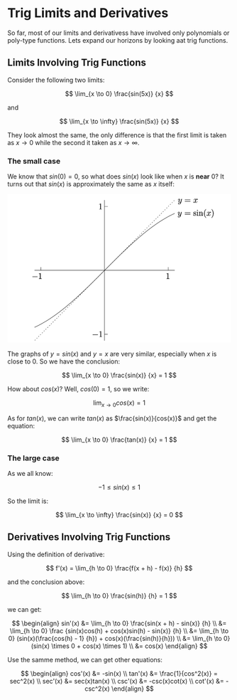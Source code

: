 # Trig Limits and Derivatives
So far, most of our limits and derivativess have involved only polynomials or poly-type functions. Lets expand our horizons by looking aat trig functions.

## Limits Involving Trig Functions
Consider the following two limits:

$$
\lim_{x \to 0} \frac{sin(5x)} {x}
$$

and 

$$
\lim_{x \to \infty} \frac{sin(5x)} {x}
$$

They look almost the same, the only difference is that the first limit is taken as $x \to 0$ while the second it taken as $x \to \infty$.

### The small case

We know that $sin(0) = 0$, so what does $sin(x)$ look like when $x$ is **near** $0$? It turns out that $sin(x)$ is approximately the same as $x$ itself:

![sin and x](images/trig_derivative/sin_x.png)

The graphs of $y = sin(x)$ and $y = x$ are very similar, especially when $x$ is close to $0$. So we have the conclusion:

$$
\lim_{x \to 0} \frac{sin(x)} {x} = 1
$$

How about $cos(x)$? Well, $cos(0) = 1$, so we write:

$$
\lim_{x \to 0} cos(x) = 1
$$

As for $tan(x)$, we can write $tan(x)$ as $\frac{sin(x)}{cos(x)}$ and get the equation:

$$
\lim_{x \to 0} \frac{tan(x)} {x} = 1
$$

### The large case
As we all know:

$$
-1 \le sin(x) \le 1
$$

So the limit is:

$$
\lim_{x \to \infty} \frac{sin(x)} {x} = 0
$$

## Derivatives Involving Trig Functions
Using the definition of derivative:

$$
f'(x) = \lim_{h \to 0} \frac{f(x + h) - f(x)} {h}
$$

and the conclusion above:

$$
\lim_{h \to 0} \frac{sin(h)} {h} = 1
$$

we can get:

$$
\begin{align}
sin'(x) 
&= \lim_{h \to 0} \frac{sin(x + h) - sin(x)} {h} \\
&= \lim_{h \to 0} \frac {sin(x)cos(h) + cos(x)sin(h) - sin(x)} {h} \\
&= \lim_{h \to 0} (sin(x)(\frac{cos(h) - 1} {h}) + cos(x)(\frac{sin(h)}{h})) \\
&= \lim_{h \to 0} (sin(x) \times 0 + cos(x) \times 1) \\
&= cos(x)
\end{align}
$$

Use the samme method, we can get other equations:

$$
\begin{align}
cos'(x) &= -sin(x) \\
tan'(x) &= \frac{1}{cos^2(x)} = sec^2(x) \\
sec'(x) &= sec(x)tan(x) \\
csc'(x) &= -csc(x)cot(x) \\
cot'(x) &= -csc^2(x)
\end{align}
$$
